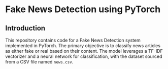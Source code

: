 # Fake News Detection using PyTorch

## Introduction

This repository contains code for a Fake News Detection system implemented in PyTorch. The primary objective is to classify news articles as either fake or real based on their content. The model leverages a TF-IDF vectorizer and a neural network for classification, with the dataset sourced from a CSV file named `news.csv`.